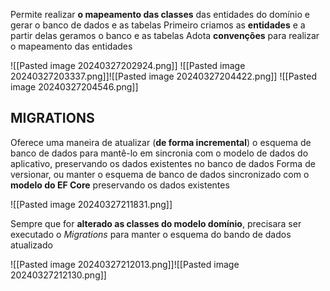 Permite realizar **o mapeamento das classes** das entidades do domínio e gerar o banco de dados e as tabelas
Primeiro criamos as **entidades** e a partir delas geramos o banco e as tabelas
Adota **convenções** para realizar o mapeamento das entidades

![[Pasted image 20240327202924.png]]
![[Pasted image 20240327203337.png]]![[Pasted image 20240327204422.png]]
![[Pasted image 20240327204546.png]]

## MIGRATIONS
Oferece uma maneira de atualizar (**de forma incremental**) o esquema de banco de dados para mantê-lo em sincronia com o modelo de dados do aplicativo, preservando os dados existentes no banco de dados
Forma de versionar, ou manter o esquema de banco de dados sincronizado com o **modelo do EF Core** preservando os dados existentes

![[Pasted image 20240327211831.png]]

Sempre que for **alterado as classes do modelo domínio**, precisara ser executado o *Migrations* para manter o esquema do bando de dados atualizado

![[Pasted image 20240327212013.png]]![[Pasted image 20240327212130.png]]